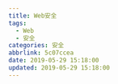 ```yaml
---
title: Web安全
tags:
  - Web
  - 安全
categories: 安全
abbrlink: 5c07ccea
date: 2019-05-29 15:18:00
updated: 2019-05-29 15:18:00
---
```










